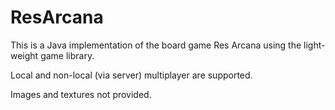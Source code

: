 # ResArcana

This is a Java implementation of the board game Res Arcana using the light-weight game library.

Local and non-local (via server) multiplayer are supported.

Images and textures not provided.